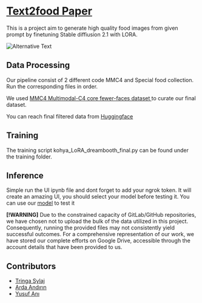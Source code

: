 # [Text2food Paper](https://drive.google.com/file/d/1PgcdS6RmvcOIN32PbTyw_q9A7Mr8WEHU/view?usp=sharing)
This is a project aim to generate high quality food images from given prompt by finetuning Stable diffiusion 2.1 with LORA.

![Alternative Text](poster.png)


## Data Processing
Our pipeline consist of 2 different code MMC4 and Special food collection. Run the corresponding files in order. 

We used [MMC4 Multimodal-C4 core fewer-faces dataset ](https://github.com/allenai/mmc4#corpus-stats-v11) to curate our final dataset. 

You can reach final filtered data from [Huggingface](https://huggingface.co/datasets/tum-nlp/text2food-mmc4)
## Training
The training script kohya_LoRA_dreambooth_final.py can be found under the training folder.

## Inference
Simple run the UI ipynb file and dont forget to add your ngrok token. It will create an amazing UI, you should select your model before testing it. You can use our [model](https://huggingface.co/tum-nlp/text2food) to test it

 **[!WARNING]**
Due to the constrained capacity of GitLab/GitHub repositories, we have chosen not to upload the bulk of the data utilized in this project. Consequently, running the provided files may not consistently yield successful outcomes. For a comprehensive representation of our work, we have stored our complete efforts on Google Drive, accessible through the account details that have been provided to us.

## Contributors
- [Tringa Sylaj](tringasylaj@gmail.com)
- [Arda Andırın](arda.andirin@tum.d) 
- [Yusuf Anı](yusufani8@gmail.com)
